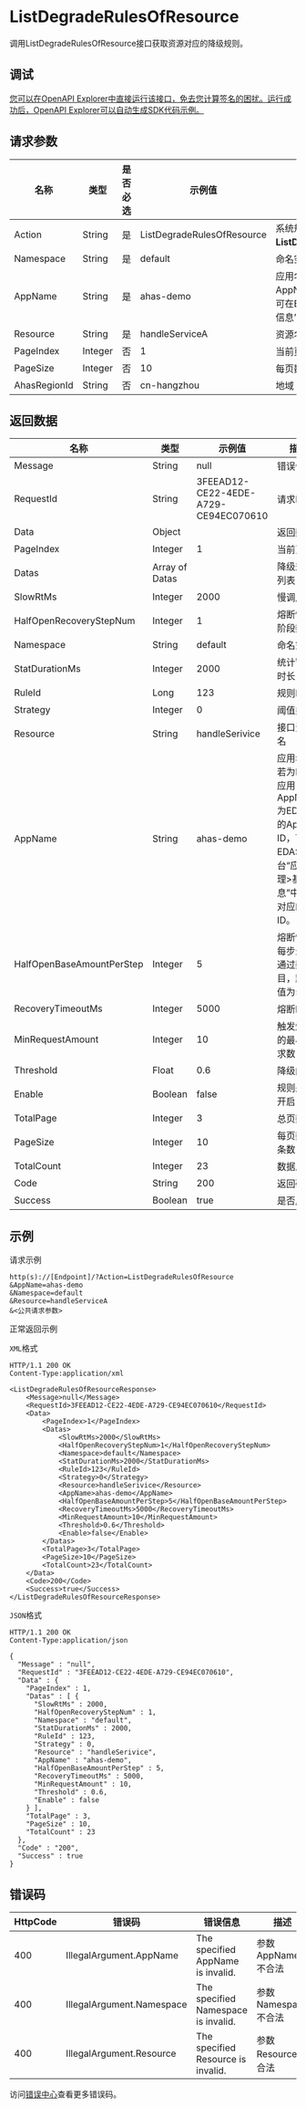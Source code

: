 # ListDegradeRulesOfResource

调用ListDegradeRulesOfResource接口获取资源对应的降级规则。

## 调试

[您可以在OpenAPI Explorer中直接运行该接口，免去您计算签名的困扰。运行成功后，OpenAPI Explorer可以自动生成SDK代码示例。](https://api.aliyun.com/#product=ahas-openapi&api=ListDegradeRulesOfResource&type=RPC&version=2019-09-01)

## 请求参数

|名称|类型|是否必选|示例值|描述|
|--|--|----|---|--|
|Action|String|是|ListDegradeRulesOfResource|系统规定参数。取值：**ListDegradeRulesOfResource**。 |
|Namespace|String|是|default|命名空间 |
|AppName|String|是|ahas-demo|应用名，若为EDAS应用，则AppName为EDAS中的App ID，可在EDAS控制台“应用管理\>基本信息”中查看对应的ID。 |
|Resource|String|是|handleServiceA|资源名 |
|PageIndex|Integer|否|1|当前页码 |
|PageSize|Integer|否|10|每页数据条数 |
|AhasRegionId|String|否|cn-hangzhou|地域 |

## 返回数据

|名称|类型|示例值|描述|
|--|--|---|--|
|Message|String|null|错误信息 |
|RequestId|String|3FEEAD12-CE22-4EDE-A729-CE94EC070610|请求ID |
|Data|Object| |返回数据 |
|PageIndex|Integer|1|当前页码 |
|Datas|Array of Datas| |降级规则列表 |
|SlowRtMs|Integer|2000|慢调用RT |
|HalfOpenRecoveryStepNum|Integer|1|熔断恢复阶段数 |
|Namespace|String|default|命名空间 |
|StatDurationMs|Integer|2000|统计窗口时长 |
|RuleId|Long|123|规则ID |
|Strategy|Integer|0|阈值类型 |
|Resource|String|handleSerivice|接口资源名 |
|AppName|String|ahas-demo|应用名，若为EDAS应用，则AppName为EDAS中的App ID，可在EDAS控制台“应用管理\>基本信息”中查看对应的ID。 |
|HalfOpenBaseAmountPerStep|Integer|5|熔断恢复每步最小通过数目，默认值为5。 |
|RecoveryTimeoutMs|Integer|5000|熔断时长 |
|MinRequestAmount|Integer|10|触发熔断的最小请求数 |
|Threshold|Float|0.6|降级阈值 |
|Enable|Boolean|false|规则是否开启 |
|TotalPage|Integer|3|总页数 |
|PageSize|Integer|10|每页数据条数 |
|TotalCount|Integer|23|数据总数 |
|Code|String|200|返回码 |
|Success|Boolean|true|是否成功 |

## 示例

请求示例

```
http(s)://[Endpoint]/?Action=ListDegradeRulesOfResource
&AppName=ahas-demo
&Namespace=default
&Resource=handleServiceA
&<公共请求参数>
```

正常返回示例

`XML`格式

```
HTTP/1.1 200 OK
Content-Type:application/xml

<ListDegradeRulesOfResourceResponse>
    <Message>null</Message>
    <RequestId>3FEEAD12-CE22-4EDE-A729-CE94EC070610</RequestId>
    <Data>
        <PageIndex>1</PageIndex>
        <Datas>
            <SlowRtMs>2000</SlowRtMs>
            <HalfOpenRecoveryStepNum>1</HalfOpenRecoveryStepNum>
            <Namespace>default</Namespace>
            <StatDurationMs>2000</StatDurationMs>
            <RuleId>123</RuleId>
            <Strategy>0</Strategy>
            <Resource>handleSerivice</Resource>
            <AppName>ahas-demo</AppName>
            <HalfOpenBaseAmountPerStep>5</HalfOpenBaseAmountPerStep>
            <RecoveryTimeoutMs>5000</RecoveryTimeoutMs>
            <MinRequestAmount>10</MinRequestAmount>
            <Threshold>0.6</Threshold>
            <Enable>false</Enable>
        </Datas>
        <TotalPage>3</TotalPage>
        <PageSize>10</PageSize>
        <TotalCount>23</TotalCount>
    </Data>
    <Code>200</Code>
    <Success>true</Success>
</ListDegradeRulesOfResourceResponse>
```

`JSON`格式

```
HTTP/1.1 200 OK
Content-Type:application/json

{
  "Message" : "null",
  "RequestId" : "3FEEAD12-CE22-4EDE-A729-CE94EC070610",
  "Data" : {
    "PageIndex" : 1,
    "Datas" : [ {
      "SlowRtMs" : 2000,
      "HalfOpenRecoveryStepNum" : 1,
      "Namespace" : "default",
      "StatDurationMs" : 2000,
      "RuleId" : 123,
      "Strategy" : 0,
      "Resource" : "handleSerivice",
      "AppName" : "ahas-demo",
      "HalfOpenBaseAmountPerStep" : 5,
      "RecoveryTimeoutMs" : 5000,
      "MinRequestAmount" : 10,
      "Threshold" : 0.6,
      "Enable" : false
    } ],
    "TotalPage" : 3,
    "PageSize" : 10,
    "TotalCount" : 23
  },
  "Code" : "200",
  "Success" : true
}
```

## 错误码

|HttpCode|错误码|错误信息|描述|
|--------|---|----|--|
|400|IllegalArgument.AppName|The specified AppName is invalid.|参数AppName不合法|
|400|IllegalArgument.Namespace|The specified Namespace is invalid.|参数Namespace不合法|
|400|IllegalArgument.Resource|The specified Resource is invalid.|参数Resource不合法|

访问[错误中心](https://error-center.aliyun.com/status/product/ahas-openapi)查看更多错误码。

